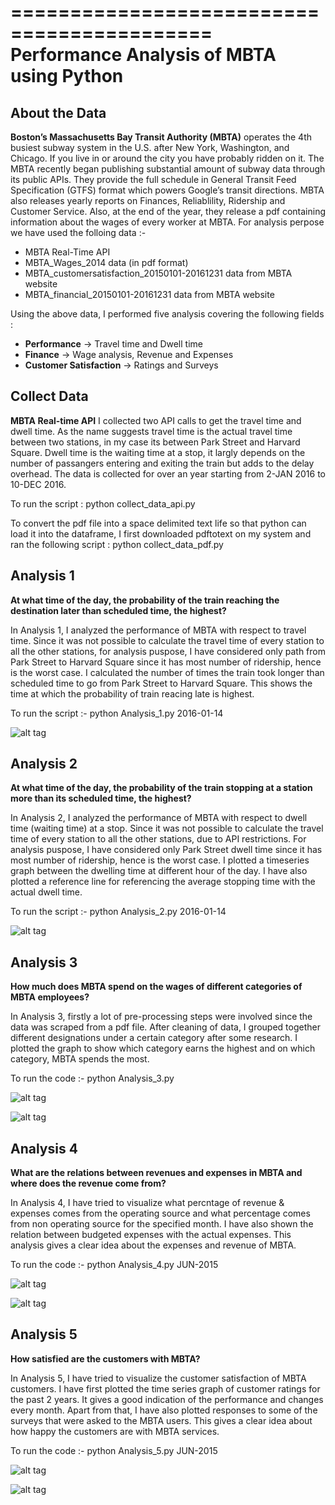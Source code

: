 ===========================================
Performance Analysis of MBTA using Python
===========================================

## About the Data

**Boston’s Massachusetts Bay Transit Authority (MBTA)** operates the 4th busiest subway system in the U.S. after New York, Washington, and Chicago. If you live in or around the city you have probably ridden on it. The MBTA recently began publishing substantial amount of subway data through its public APIs. They provide the full schedule in General Transit Feed Specification (GTFS) format which powers Google’s transit directions. MBTA also releases yearly reports on Finances, Reliablility, Ridership and Customer Service. Also, at the end of the year, they release a pdf containing information about the wages of every worker at MBTA. For analysis perpose we have used the folloing data :- 

- MBTA Real-Time API
- MBTA_Wages_2014 data (in pdf format)
- MBTA_customersatisfaction_20150101-20161231 data from MBTA website
- MBTA_financial_20150101-20161231 data from MBTA website


Using the above data, I performed five analysis covering the following fields :
- **Performance** -> Travel time and Dwell time
- **Finance** -> Wage analysis, Revenue and Expenses
- **Customer Satisfaction** -> Ratings and Surveys



## Collect Data
**MBTA Real-time API**
I collected two API calls to get the travel time and dwell time. As the name suggests travel time is the actual travel time between two stations, in my case its between Park Street and Harvard Square. Dwell time is the waiting time at a stop, it largly depends on the number of passangers entering and exiting the train but adds to the delay overhead. The data is collected for over an year starting from 2-JAN 2016 to 10-DEC 2016.

To run the script :
  python collect_data_api.py

To convert the pdf file into a space delimited text life so that python can load it into the dataframe, I first downloaded pdftotext on my system and ran the following script :
  python collect_data_pdf.py



## Analysis 1

**At what time of the day, the probability of the train reaching the destination later than scheduled time, the highest?**

In Analysis 1, I analyzed the performance of MBTA with respect to travel time. Since it was not possible to calculate the travel time of every station to all the other stations, for analysis puspose, I have considered only path from Park Street to Harvard Square since it has most number of ridership, hence is the worst case. I calculated the number of times the train took longer than scheduled time to go from Park Street to Harvard Square. This shows the time at which the probability of train reacing late is highest.

To run the script :-
  python Analysis_1.py 2016-01-14


![alt tag](https://github.com/aankul/MBTA_Analysis_using_Python/blob/master/Analysis_1/Analysis_1.jpg)




## Analysis 2

**At what time of the day, the probability of the train stopping at a station more than its scheduled time, the highest?**

In Analysis 2, I analyzed the performance of MBTA with respect to dwell time (waiting time) at a stop. Since it was not possible to calculate the travel time of every station to all the other stations, due to API restrictions. For analysis puspose, I have considered only Park Street dwell time since it has most number of ridership, hence is the worst case. I plotted a timeseries graph between the dwelling time at different hour of the day. I have also plotted a reference line for referencing the average stopping time with the actual dwell time.

To run the script :-
  python Analysis_2.py 2016-01-14


![alt tag](https://github.com/aankul/MBTA_Analysis_using_Python/blob/master/Analysis_2/Analysis_2.jpg)



## Analysis 3

**How much does MBTA spend on the wages of different categories of MBTA employees?**

In Analysis 3, firstly a lot of pre-processing steps were involved since the data was scraped from a pdf file. After cleaning of data, I grouped together different designations under a certain category after some research. I plotted the graph to show which category earns the highest and on which category, MBTA spends the most.

To run the code :-
  python Analysis_3.py


![alt tag](https://github.com/aankul/MBTA_Analysis_using_Python/blob/master/Analysis_3/Analysis_3_part1.jpg)



![alt tag](https://github.com/aankul/MBTA_Analysis_using_Python/blob/master/Analysis_3/Analysis_3_part2.jpg)



## Analysis 4

**What are the relations between revenues and expenses in MBTA and where does the revenue come from?**

In Analysis 4, I have tried to visualize what percntage of revenue & expenses comes from the operating source and what percentage comes from non operating source for the specified month. I have also shown the relation between budgeted expenses with the actual expenses. This analysis gives a clear idea about the expenses and revenue of MBTA.

To run the code :-
  python Analysis_4.py JUN-2015
  
  
 ![alt tag](https://github.com/aankul/MBTA_Analysis_using_Python/blob/master/Analysis_4/Analysis_4_part1.jpg)
 
 
 
 ![alt tag](https://github.com/aankul/MBTA_Analysis_using_Python/blob/master/Analysis_4/Analysis_4_part2.jpg)
 
 

## Analysis 5


**How satisfied are the customers with MBTA?**

In Analysis 5, I have tried to visualize the customer satisfaction of MBTA customers. I have first plotted the time series graph of customer ratings for the past 2 years. It gives a good indication of the performance and changes every month. Apart from that, I have also plotted responses to some of the surveys that were asked to the MBTA users. This gives a clear idea about how happy the customers are with MBTA services.

To run the code :-
  python Analysis_5.py JUN-2015


![alt tag](https://github.com/aankul/MBTA_Analysis_using_Python/blob/master/Analysis_5/Analysis_5_part1.jpg)



![alt tag](https://github.com/aankul/MBTA_Analysis_using_Python/blob/master/Analysis_5/Analysis_5_part2.jpg)


